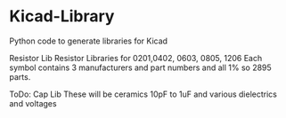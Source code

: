 # Kicad-Library
Python code to generate libraries for Kicad

Resistor Lib
Resistor Libraries for 0201,0402, 0603, 0805, 1206
Each symbol contains 3 manufacturers and part numbers and all 1% so 2895 parts.

ToDo: Cap Lib
These will be ceramics 10pF to 1uF and various dielectrics and voltages
